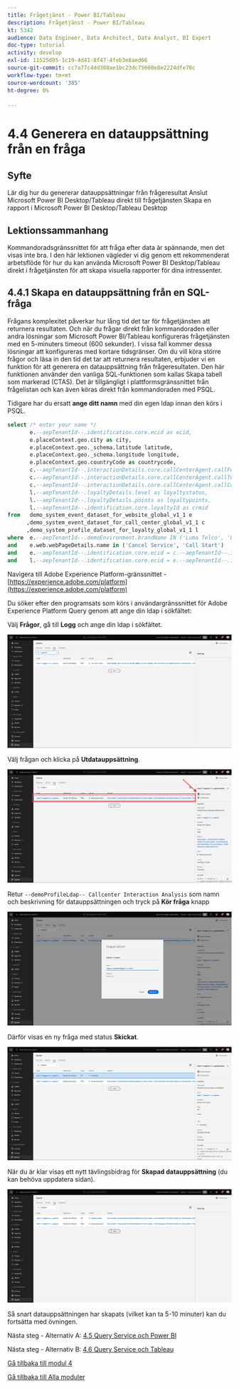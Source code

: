 ```yaml
---
title: Frågetjänst - Power BI/Tableau
description: Frågetjänst - Power BI/Tableau
kt: 5342
audience: Data Engineer, Data Architect, Data Analyst, BI Expert
doc-type: tutorial
activity: develop
exl-id: 11525d05-1c19-4d41-8f47-4feb3e8aed66
source-git-commit: cc7a77c4dd380ae1bc23dc75608e8e2224dfe78c
workflow-type: tm+mt
source-wordcount: '385'
ht-degree: 0%

---
```


# 4.4 Generera en datauppsättning från en fråga

## Syfte

Lär dig hur du genererar datauppsättningar från frågeresultat Anslut Microsoft Power BI Desktop/Tableau direkt till frågetjänsten Skapa en rapport i Microsoft Power BI Desktop/Tableau Desktop

## Lektionssammanhang

Kommandoradsgränssnittet för att fråga efter data är spännande, men det visas inte bra. I den här lektionen vägleder vi dig genom ett rekommenderat arbetsflöde för hur du kan använda Microsoft Power BI Desktop/Tableau direkt i frågetjänsten för att skapa visuella rapporter för dina intressenter.

## 4.4.1 Skapa en datauppsättning från en SQL-fråga

Frågans komplexitet påverkar hur lång tid det tar för frågetjänsten att returnera resultaten. Och när du frågar direkt från kommandoraden eller andra lösningar som Microsoft Power BI/Tableau konfigureras frågetjänsten med en 5-minuters timeout (600 sekunder). I vissa fall kommer dessa lösningar att konfigureras med kortare tidsgränser. Om du vill köra större frågor och läsa in den tid det tar att returnera resultaten, erbjuder vi en funktion för att generera en datauppsättning från frågeresultaten. Den här funktionen använder den vanliga SQL-funktionen som kallas Skapa tabell som markerad (CTAS). Det är tillgängligt i plattformsgränssnittet från frågelistan och kan även köras direkt från kommandoraden med PSQL.

Tidigare har du ersatt **ange ditt namn** med din egen ldap innan den körs i PSQL.

```sql
select /* enter your name */
       e.--aepTenantId--.identification.core.ecid as ecid,
       e.placeContext.geo.city as city,
       e.placeContext.geo._schema.latitude latitude,
       e.placeContext.geo._schema.longitude longitude,
       e.placeContext.geo.countryCode as countrycode,
       c.--aepTenantId--.interactionDetails.core.callCenterAgent.callFeeling as callFeeling,
       c.--aepTenantId--.interactionDetails.core.callCenterAgent.callTopic as callTopic,
       c.--aepTenantId--.interactionDetails.core.callCenterAgent.callContractCancelled as contractCancelled,
       l.--aepTenantId--.loyaltyDetails.level as loyaltystatus,
       l.--aepTenantId--.loyaltyDetails.points as loyaltypoints,
       l.--aepTenantId--.identification.core.loyaltyId as crmid
from   demo_system_event_dataset_for_website_global_v1_1 e
      ,demo_system_event_dataset_for_call_center_global_v1_1 c
      ,demo_system_profile_dataset_for_loyalty_global_v1_1 l
where  e.--aepTenantId--.demoEnvironment.brandName IN ('Luma Telco', 'Citi Signal')
and    e.web.webPageDetails.name in ('Cancel Service', 'Call Start')
and    e.--aepTenantId--.identification.core.ecid = c.--aepTenantId--.identification.core.ecid
and    l.--aepTenantId--.identification.core.ecid = e.--aepTenantId--.identification.core.ecid;
```

Navigera till Adobe Experience Platform-gränssnittet - [https://experience.adobe.com/platform](https://experience.adobe.com/platform)

Du söker efter den programsats som körs i användargränssnittet för Adobe Experience Platform Query genom att ange din ldap i sökfältet:

Välj **Frågor**, gå till **Logg** och ange din ldap i sökfältet.

![search-query-for-ctas.png](./images/search-query-for-ctas.png)

Välj frågan och klicka på **Utdatauppsättning**.

![search-query-for-ctas.png](./images/search-query-for-ctasa.png)

Retur `--demoProfileLdap-- Callcenter Interaction Analysis` som namn och beskrivning för datauppsättningen och tryck på **Kör fråga** knapp

![create-ctas-dataset.png](./images/create-ctas-dataset.png)

Därför visas en ny fråga med status **Skickat**.

![ctas-query-submitted.png](./images/ctas-query-submitted.png)

När du är klar visas ett nytt tävlingsbidrag för **Skapad datauppsättning** (du kan behöva uppdatera sidan).

![ctas-dataset-created.png](./images/ctas-dataset-created.png)

Så snart datauppsättningen har skapats (vilket kan ta 5-10 minuter) kan du fortsätta med övningen.

Nästa steg - Alternativ A: [4.5 Query Service och Power BI](./ex5.md)

Nästa steg - Alternativ B: [4.6 Query Service och Tableau](./ex6.md)

[Gå tillbaka till modul 4](./query-service.md)

[Gå tillbaka till Alla moduler](../../overview.md)
